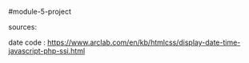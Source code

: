 #module-5-project

sources:

date code : https://www.arclab.com/en/kb/htmlcss/display-date-time-javascript-php-ssi.html